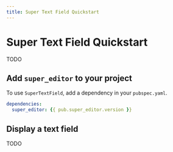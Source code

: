 ```yaml
---
title: Super Text Field Quickstart
---
```

# Super Text Field Quickstart
TODO

## Add <code>super_editor</code> to your project
To use <code>SuperTextField</code>, add a dependency in your <code>pubspec.yaml</code>.

```yaml
dependencies:
  super_editor: {{ pub.super_editor.version }}
```

## Display a text field
TODO